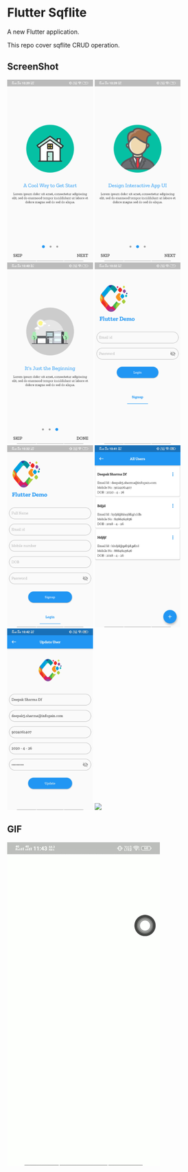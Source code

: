 # Flutter Sqflite

A new Flutter application.

This repo cover sqflite CRUD operation. 

## ScreenShot

<img src="https://github.com/webaddicted/Flutter-Sqflite/blob/master/screenshot/onboarding1.png" width="200">   <img src="https://github.com/webaddicted/Flutter-Sqflite/blob/master/screenshot/onboarding2.png" width="200">   <img src="https://github.com/webaddicted/Flutter-Sqflite/blob/master/screenshot/onboarding3.png" width="200">   <img src="https://github.com/webaddicted/Flutter-Sqflite/blob/master/screenshot/login.png" width="200">   <img src="https://github.com/webaddicted/Flutter-Sqflite/blob/master/screenshot/signup.png" width="200">   <img src="https://github.com/webaddicted/Flutter-Sqflite/blob/master/screenshot/home.jpg" width="200">   <img src="https://github.com/webaddicted/Flutter-Sqflite/blob/master/screenshot/update_user.jpg" width="200">   <img src="https://github.com/webaddicted/Flutter-Sqflite/blob/master/screenshot/dob.jpg" width="200">

GIF
-----------

![Demo screenshot](screenshot/video.gif "gif demo")

